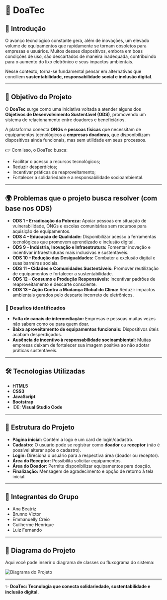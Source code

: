 # 📌 DoaTec  

## 📖 Introdução  
O avanço tecnológico constante gera, além de inovações, um elevado volume de equipamentos que rapidamente se tornam obsoletos para empresas e usuários. Muitos desses dispositivos, embora em boas condições de uso, são descartados de maneira inadequada, contribuindo para o aumento do lixo eletrônico e seus impactos ambientais.  

Nesse contexto, torna-se fundamental pensar em alternativas que conciliem **sustentabilidade, responsabilidade social e inclusão digital**.  

---

## 🎯 Objetivo do Projeto  
O **DoaTec** surge como uma iniciativa voltada a atender alguns dos **Objetivos de Desenvolvimento Sustentável (ODS)**, promovendo um sistema de relacionamento entre doadores e beneficiários.  

A plataforma conecta **ONGs** e **pessoas físicas** que necessitam de equipamentos tecnológicos a **empresas doadoras**, que disponibilizam dispositivos ainda funcionais, mas sem utilidade em seus processos.  

👉 Com isso, o DoaTec busca:  
- Facilitar o acesso a recursos tecnológicos;  
- Reduzir desperdícios;  
- Incentivar práticas de reaproveitamento;  
- Fortalecer a solidariedade e a responsabilidade socioambiental.  

---

## 🌍 Problemas que o projeto busca resolver (com base nos ODS)  

- **ODS 1 – Erradicação da Pobreza:** Apoiar pessoas em situação de vulnerabilidade, ONGs e escolas comunitárias sem recursos para aquisição de equipamentos.  
- **ODS 4 – Educação de Qualidade:** Disponibilizar acesso a ferramentas tecnológicas que promovem aprendizado e inclusão digital.  
- **ODS 9 – Indústria, Inovação e Infraestrutura:** Fomentar inovação e incentivar infraestruturas mais inclusivas e sustentáveis.  
- **ODS 10 – Redução das Desigualdades:** Combater a exclusão digital e suas barreiras sociais.  
- **ODS 11 – Cidades e Comunidades Sustentáveis:** Promover reutilização de equipamentos e fortalecer a sustentabilidade.  
- **ODS 12 – Consumo e Produção Responsáveis:** Incentivar padrões de reaproveitamento e descarte consciente.  
- **ODS 13 – Ação Contra a Mudança Global do Clima:** Reduzir impactos ambientais gerados pelo descarte incorreto de eletrônicos.  

### 🚩 Desafios identificados  
- **Falta de canais de intermediação:** Empresas e pessoas muitas vezes não sabem como ou para quem doar.  
- **Baixo aproveitamento de equipamentos funcionais:** Dispositivos úteis acabam desperdiçados.  
- **Ausência de incentivo à responsabilidade socioambiental:** Muitas empresas deixam de fortalecer sua imagem positiva ao não adotar práticas sustentáveis.  

---

## 🛠️ Tecnologias Utilizadas  
- **HTML5**  
- **CSS3**  
- **JavaScript**  
- **Bootstrap**  
- IDE: **Visual Studio Code**  

---

## 📂 Estrutura do Projeto  
- **Página inicial:** Contém a logo e um card de login/cadastro.  
- **Cadastro:** O usuário pode se registrar como **doador** ou **receptor** (não é possível alterar após o cadastro).  
- **Login:** Direciona o usuário para a respectiva área (doador ou receptor).  
- **Área do Receptor:** Possibilita solicitar equipamentos.  
- **Área do Doador:** Permite disponibilizar equipamentos para doação.  
- **Finalização:** Mensagem de agradecimento e opção de retorno à tela inicial.  

---

## 👥 Integrantes do Grupo  
- Ana Beatriz
- Brunno Victor
- Emmanuelly Creio
- Guilherme Henrique
- Luiz Fernando
 
---

## 📌 Diagrama do Projeto  
Aqui você pode inserir o diagrama de classes ou fluxograma do sistema:  

![Diagrama do Projeto](coloque-o-link-ou-caminho-da-imagem-aqui.png)  

---

✨ **DoaTec: Tecnologia que conecta solidariedade, sustentabilidade e inclusão digital.**  
